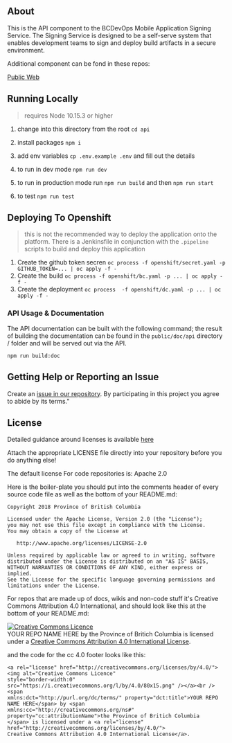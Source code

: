 ## About

This is the API component to the BCDevOps Mobile Application Signing Service. The Signing Service is designed to be a self-serve system that enables development teams to sign and deploy build artifacts in a secure environment.

Additional component can be fond in these repos:

[](https://github.com/bcdevops/mobile-cicd-agent)

[Public Web](../app-web)

## Running Locally
> requires Node 10.15.3 or higher
1. change into this directory from the root `cd api`
2. install packages `npm i`
3. add env variables `cp .env.example .env` and fill out the details
4. to run in dev mode `npm run dev`
5. to run in production mode run `npm run build` and then `npm run start`

6. to test `npm run test`

## Deploying To Openshift

> this is not the recommended way to deploy the application onto the platform. There is a Jenkinsfile in conjunction with the `.pipeline` scripts to build and deploy this application

1. Create the github token secren `oc process -f openshift/secret.yaml -p GITHUB_TOKEN=... | oc apply -f -`
2. Create the build `oc process -f openshift/bc.yaml -p ... | oc apply -f -`
3. Create  the deployment `oc process  -f openshift/dc.yaml -p ... | oc apply -f -`
### API Usage & Documentation

The API documentation can be built with the following command; the result of building the documentation can be found in the `public/doc/api` directory / folder and will be served out via the API.

```console
npm run build:doc
```




## Getting Help or Reporting an Issue

Create an [issue in our repository](https://github.com/bcgov/devhub-app-web/issues/choose). By participating in this project you agree to abide by its terms."

## License

Detailed guidance around licenses is available
[here](/BC-Open-Source-Development-Employee-Guide/Licenses.md)

Attach the appropriate LICENSE file directly into your repository before you do anything else!

The default license For code repositories is: Apache 2.0

Here is the boiler-plate you should put into the comments header of every source code file as well as the bottom of your README.md:

    Copyright 2018 Province of British Columbia

    Licensed under the Apache License, Version 2.0 (the "License");
    you may not use this file except in compliance with the License.
    You may obtain a copy of the License at

       http://www.apache.org/licenses/LICENSE-2.0

    Unless required by applicable law or agreed to in writing, software
    distributed under the License is distributed on an "AS IS" BASIS,
    WITHOUT WARRANTIES OR CONDITIONS OF ANY KIND, either express or implied.
    See the License for the specific language governing permissions and
    limitations under the License.

For repos that are made up of docs, wikis and non-code stuff it's Creative Commons Attribution 4.0 International, and should look like this at the bottom of your README.md:

<a rel="license" href="http://creativecommons.org/licenses/by/4.0/"><img alt="Creative Commons Licence" style="border-width:0" src="https://i.creativecommons.org/l/by/4.0/80x15.png" /></a><br /><span xmlns:dct="http://purl.org/dc/terms/" property="dct:title">YOUR REPO NAME HERE</span> by <span xmlns:cc="http://creativecommons.org/ns#" property="cc:attributionName">the Province of Britich Columbia</span> is licensed under a <a rel="license" href="http://creativecommons.org/licenses/by/4.0/">Creative Commons Attribution 4.0 International License</a>.

and the code for the cc 4.0 footer looks like this:

    <a rel="license" href="http://creativecommons.org/licenses/by/4.0/"><img alt="Creative Commons Licence"
    style="border-width:0" src="https://i.creativecommons.org/l/by/4.0/80x15.png" /></a><br /><span
    xmlns:dct="http://purl.org/dc/terms/" property="dct:title">YOUR REPO NAME HERE</span> by <span
    xmlns:cc="http://creativecommons.org/ns#" property="cc:attributionName">the Province of Britich Columbia
    </span> is licensed under a <a rel="license" href="http://creativecommons.org/licenses/by/4.0/">
    Creative Commons Attribution 4.0 International License</a>.

[export-xcarchive]: https://github.com/bcdevops/mobile-cicd-api/raw/develop/doc/images/export-xcarchive.gif 'Prepare & Export xcarchive'
